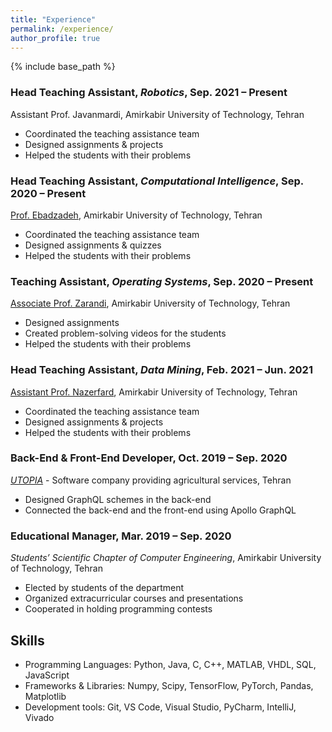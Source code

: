 ```yaml
---
title: "Experience"
permalink: /experience/
author_profile: true
---
```


{% include base_path %}

### Head Teaching Assistant, _Robotics_, Sep. 2021 – Present
Assistant Prof. Javanmardi, Amirkabir University of Technology, Tehran
* Coordinated the teaching assistance team
* Designed assignments & projects
* Helped the students with their problems

### Head Teaching Assistant, _Computational Intelligence_, Sep. 2020 – Present
[Prof. Ebadzadeh](https://aut.ac.ir/cv/2130/MOHAMMAD-MEHDI-EBADZADEH?slc_lang=en&&cv=2130&mod=scv), Amirkabir University of Technology, Tehran
* Coordinated the teaching assistance team
* Designed assignments & quizzes
* Helped the students with their problems

### Teaching Assistant, _Operating Systems_, Sep. 2020 – Present
[Associate Prof. Zarandi](https://aut.ac.ir/cv/2188/Hamid-Reza-Zarandi?slc_lang=en&&cv=2188&mod=scv), Amirkabir University of Technology, Tehran
* Designed assignments
* Created problem-solving videos for the students
* Helped the students with their problems

### Head Teaching Assistant, _Data Mining_, Feb. 2021 – Jun. 2021
[Assistant Prof. Nazerfard](https://aut.ac.ir/cv/2384/EHSAN-NAZERFARD?slc_lang=en&&cv=2384&mod=scv), Amirkabir University of Technology, Tehran
* Coordinated the teaching assistance team
* Designed assignments & projects
* Helped the students with their problems

### Back-End & Front-End Developer, Oct. 2019 – Sep. 2020
[_UTOPIA_](https://utopiapp.ir/index_en.html) - Software company providing agricultural services, Tehran
* Designed GraphQL schemes in the back-end
* Connected the back-end and the front-end using Apollo GraphQL

### Educational Manager, Mar. 2019 – Sep. 2020
_Students’ Scientific Chapter of Computer Engineering_, Amirkabir University of Technology, Tehran
* Elected by students of the department
* Organized extracurricular courses and presentations
* Cooperated in holding programming contests

## Skills
* Programming Languages: Python, Java, C, C++, MATLAB, VHDL, SQL, JavaScript
* Frameworks & Libraries: Numpy, Scipy, TensorFlow, PyTorch, Pandas, Matplotlib
* Development tools: Git, VS Code, Visual Studio, PyCharm, IntelliJ, Vivado
